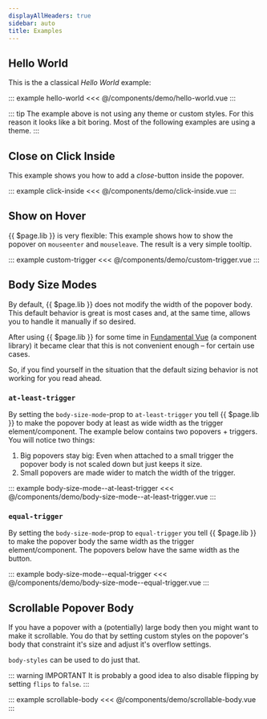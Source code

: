 ```yaml
---
displayAllHeaders: true
sidebar: auto
title: Examples
---
```


## Hello World

This is the a classical *Hello World* example:

::: example hello-world
<<< @/components/demo/hello-world.vue
:::

::: tip
The example above is not using any theme or custom styles. For this reason it looks like a bit boring. Most of the following examples are using a theme.
:::

## Close on Click Inside

This example shows you how to add a *close*-button inside the popover.

::: example click-inside
<<< @/components/demo/click-inside.vue
:::

## Show on Hover

{{ $page.lib }} is very flexible: This example shows how to show the popover on `mouseenter` and `mouseleave`. The result is a very simple tooltip.

::: example custom-trigger
<<< @/components/demo/custom-trigger.vue
:::

## Body Size Modes <Badge text="New"/>

By default, {{ $page.lib }} does not modify the width of the popover body. This default behavior is great is most cases and, at the same time, allows you to handle it manually if so desired.

After using {{ $page.lib }} for some time in [Fundamental Vue](https://github.com/SAP/fundamental-vue) (a component library) it became clear that this is not convenient enough – for certain use cases.

So, if you find yourself in the situation that the default sizing behavior is not working for you read ahead.

### `at-least-trigger`

By setting the `body-size-mode`-prop to `at-least-trigger` you tell {{ $page.lib }} to make the popover body at least as wide width as the trigger element/component. The example below contains two popovers + triggers. You will notice two things:

1. Big popovers stay big: Even when attached to a small trigger the popover body is not scaled down but just keeps it size.
2. Small popovers are made wider to match the width of the trigger.

::: example body-size-mode--at-least-trigger
<<< @/components/demo/body-size-mode--at-least-trigger.vue
:::

### `equal-trigger`

By setting the `body-size-mode`-prop to `equal-trigger` you tell {{ $page.lib }} to make the popover body the same width as the trigger element/component. The popovers below have the same width as the button.

::: example body-size-mode--equal-trigger
<<< @/components/demo/body-size-mode--equal-trigger.vue
:::

## Scrollable Popover Body

If you have a popover with a (potentially) large body then you might want to make it scrollable. You do that by setting custom styles on the popover's body that constraint it's size and adjust it's overflow settings.

`body-styles` can be used to do just that.

::: warning IMPORTANT
It is probably a good idea to also disable flipping by setting `flips` to `false`.
:::

::: example scrollable-body
<<< @/components/demo/scrollable-body.vue
:::
